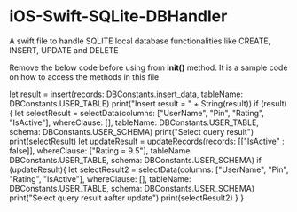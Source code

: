 # iOS-Swift-SQLite-DBHandler
A swift file to handle SQLITE local database functionalities like CREATE, INSERT, UPDATE and DELETE 

Remove the below code before using from **init()** method. It is a sample code on how to access the methods in this file 

  let result = insert(records: DBConstants.insert_data, tableName: DBConstants.USER_TABLE)
        print("Insert result = " + String(result))
        if (result){
            let selectResult = selectData(columns: ["UserName", "Pin", "Rating", "IsActive"], whereClause: [], tableName: DBConstants.USER_TABLE, schema: DBConstants.USER_SCHEMA)
            print("Select query result")
            print(selectResult)
            let updateResult = updateRecords(records: [["IsActive" : false]], whereClause: ["Rating = 9.5"], tableName: DBConstants.USER_TABLE, schema: DBConstants.USER_SCHEMA)
            if (updateResult){
                let selectResult2 = selectData(columns: ["UserName", "Pin", "Rating", "IsActive"], whereClause: [], tableName: DBConstants.USER_TABLE, schema: DBConstants.USER_SCHEMA)
                print("Select query result aafter update")
                print(selectResult2)
            }
      }
